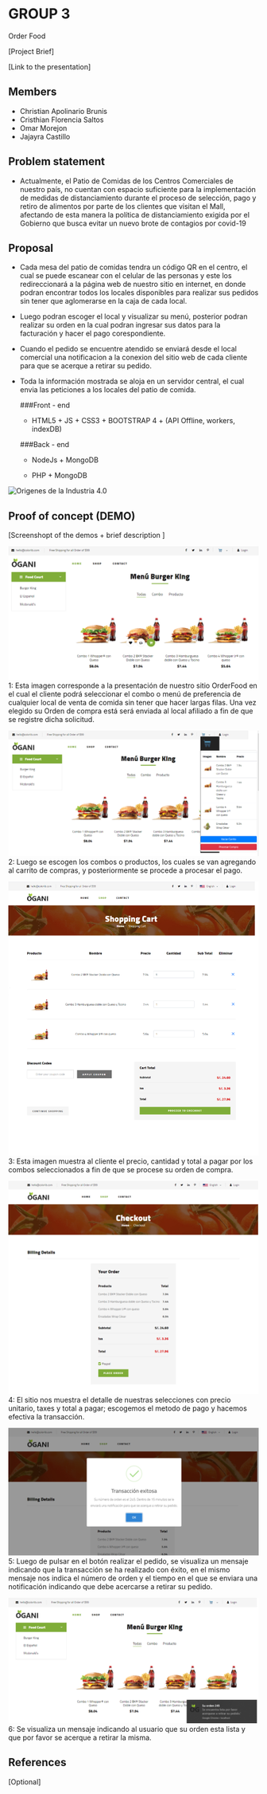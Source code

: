 # GROUP 3

Order Food

[Project Brief]

[Link to the presentation]

## Members

 - Christian Apolinario Brunis
 - Cristhian Florencia Saltos
 - Omar Morejon 
 - Jajayra Castillo


## Problem statement

  - Actualmente, el Patio de Comidas de los Centros Comerciales de nuestro país, no cuentan con espacio suficiente para la implementación de medidas de distanciamiento 
 durante el proceso de selección, pago y retiro de alimentos por parte de los clientes que visitan el Mall, afectando de esta manera la política de distanciamiento exigida por el Gobierno
 que busca evitar un nuevo brote de contagios por covid-19
 
  
 
## Proposal

 - Cada mesa del patio de comidas tendra un código QR en el centro, el cual se puede escanear con el celular de las personas y este los redireccionará a la página web de nuestro sitio en internet, en donde podran encontrar todos los locales disponibles para realizar sus pedidos sin tener que aglomerarse en la caja de cada local.
 - Luego podran escoger el local y visualizar su menú, posterior podran realizar su orden en la cual podran ingresar sus datos para la facturación y hacer el pago corespondiente.
 - Cuando el pedido se encuentre atendido se enviará desde el local comercial una notificacion a la conexion del sitio web de cada cliente para que se acerque a retirar su pedido.
 - Toda la información mostrada se aloja en un servidor central, el cual envia las peticiones a los locales del patio de comida.
	
	###Front - end
	- HTML5 + JS + CSS3 + BOOTSTRAP 4 + (API Offline, workers, indexDB) 
	
	###Back - end

	- NodeJs + MongoDB

	- PHP + MongoDB


![Origenes de la Industria 4.0](Demo/Solución.jpg)
	

## Proof of concept (DEMO)

[Screenshopt of the demos + brief description ]

![Origenes de la Industria 4.0](Demo/img-1.png)
1: Esta imagen corresponde a la presentación de nuestro sitio OrderFood en el cual el cliente podrá seleccionar el combo o menú de preferencia de cualquier local de venta de comida sin tener que hacer largas filas. Una vez elegido su Orden de compra está será enviada al local afiliado a fin de que se registre dicha solicitud.

![Origenes de la Industria 4.0](Demo/img-2.png)
2: Luego se escogen los combos o productos, los cuales se van agregando al carrito de compras, y posteriormente se procede a procesar el pago.

![Origenes de la Industria 4.0](Demo/img-3.png)
3: Esta imagen muestra al cliente el precio, cantidad y total a pagar por los combos seleccionados a fin de que se procese su orden de compra.


![Origenes de la Industria 4.0](Demo/img-4.png)
4: El sitio nos muestra el detalle de nuestras selecciones con precio unitario, taxes y total a pagar; escogemos el metodo de pago y hacemos efectiva la transacción.

![Origenes de la Industria 4.0](Demo/img-5.png)
5: Luego de pulsar en el botón realizar el pedido, se visualiza un mensaje indicando que la transacción se ha realizado con éxito,  en el mismo mensaje nos indica el número de orden y el tiempo en el que se enviara una notificación indicando que debe acercarse a retirar su pedido.

![Origenes de la Industria 4.0](Demo/img-6.png)
6: Se visualiza un mensaje indicando al usuario que su orden esta lista y que por favor se acerque a retirar la misma.


## References

[Optional]
